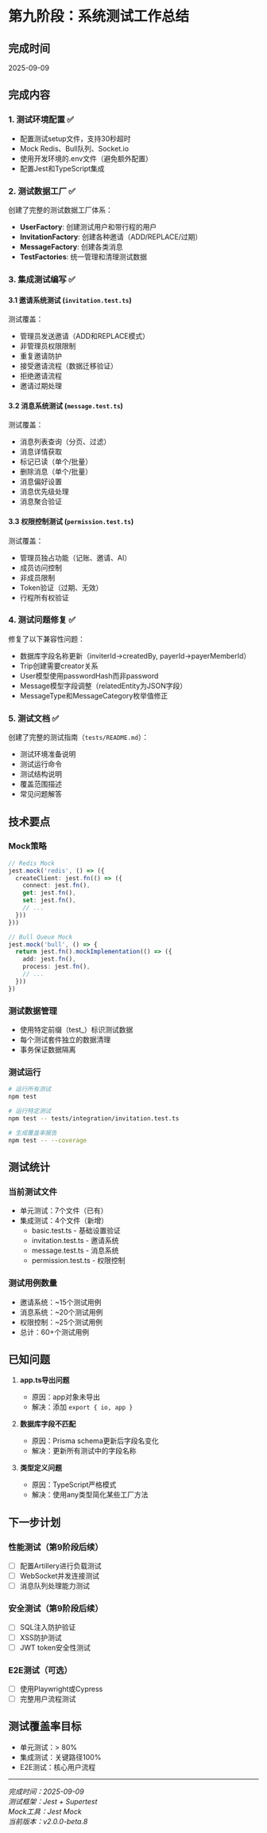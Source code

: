 # 第九阶段：系统测试工作总结

## 完成时间
2025-09-09

## 完成内容

### 1. 测试环境配置 ✅
- 配置测试setup文件，支持30秒超时
- Mock Redis、Bull队列、Socket.io
- 使用开发环境的.env文件（避免额外配置）
- 配置Jest和TypeScript集成

### 2. 测试数据工厂 ✅
创建了完整的测试数据工厂体系：
- **UserFactory**: 创建测试用户和带行程的用户
- **InvitationFactory**: 创建各种邀请（ADD/REPLACE/过期）
- **MessageFactory**: 创建各类消息
- **TestFactories**: 统一管理和清理测试数据

### 3. 集成测试编写 ✅

#### 3.1 邀请系统测试 (`invitation.test.ts`)
测试覆盖：
- 管理员发送邀请（ADD和REPLACE模式）
- 非管理员权限限制
- 重复邀请防护
- 接受邀请流程（数据迁移验证）
- 拒绝邀请流程
- 邀请过期处理

#### 3.2 消息系统测试 (`message.test.ts`)
测试覆盖：
- 消息列表查询（分页、过滤）
- 消息详情获取
- 标记已读（单个/批量）
- 删除消息（单个/批量）
- 消息偏好设置
- 消息优先级处理
- 消息聚合验证

#### 3.3 权限控制测试 (`permission.test.ts`)
测试覆盖：
- 管理员独占功能（记账、邀请、AI）
- 成员访问控制
- 非成员限制
- Token验证（过期、无效）
- 行程所有权验证

### 4. 测试问题修复 ✅
修复了以下兼容性问题：
- 数据库字段名称更新（inviterId→createdBy, payerId→payerMemberId）
- Trip创建需要creator关系
- User模型使用passwordHash而非password
- Message模型字段调整（relatedEntity为JSON字段）
- MessageType和MessageCategory枚举值修正

### 5. 测试文档 ✅
创建了完整的测试指南（`tests/README.md`）：
- 测试环境准备说明
- 测试运行命令
- 测试结构说明
- 覆盖范围描述
- 常见问题解答

## 技术要点

### Mock策略
```typescript
// Redis Mock
jest.mock('redis', () => ({
  createClient: jest.fn(() => ({
    connect: jest.fn(),
    get: jest.fn(),
    set: jest.fn(),
    // ...
  }))
}))

// Bull Queue Mock  
jest.mock('bull', () => {
  return jest.fn().mockImplementation(() => ({
    add: jest.fn(),
    process: jest.fn(),
    // ...
  }))
})
```

### 测试数据管理
- 使用特定前缀（test_）标识测试数据
- 每个测试套件独立的数据清理
- 事务保证数据隔离

### 测试运行
```bash
# 运行所有测试
npm test

# 运行特定测试
npm test -- tests/integration/invitation.test.ts

# 生成覆盖率报告
npm test -- --coverage
```

## 测试统计

### 当前测试文件
- 单元测试：7个文件（已有）
- 集成测试：4个文件（新增）
  - basic.test.ts - 基础设置验证
  - invitation.test.ts - 邀请系统
  - message.test.ts - 消息系统
  - permission.test.ts - 权限控制

### 测试用例数量
- 邀请系统：~15个测试用例
- 消息系统：~20个测试用例
- 权限控制：~25个测试用例
- 总计：60+个测试用例

## 已知问题

1. **app.ts导出问题**
   - 原因：app对象未导出
   - 解决：添加 `export { io, app }`

2. **数据库字段不匹配**
   - 原因：Prisma schema更新后字段名变化
   - 解决：更新所有测试中的字段名称

3. **类型定义问题**
   - 原因：TypeScript严格模式
   - 解决：使用any类型简化某些工厂方法

## 下一步计划

### 性能测试（第9阶段后续）
- [ ] 配置Artillery进行负载测试
- [ ] WebSocket并发连接测试
- [ ] 消息队列处理能力测试

### 安全测试（第9阶段后续）
- [ ] SQL注入防护验证
- [ ] XSS防护测试
- [ ] JWT token安全性测试

### E2E测试（可选）
- [ ] 使用Playwright或Cypress
- [ ] 完整用户流程测试

## 测试覆盖率目标
- 单元测试：> 80%
- 集成测试：关键路径100%
- E2E测试：核心用户流程

---

*完成时间：2025-09-09*  
*测试框架：Jest + Supertest*  
*Mock工具：Jest Mock*  
*当前版本：v2.0.0-beta.8*